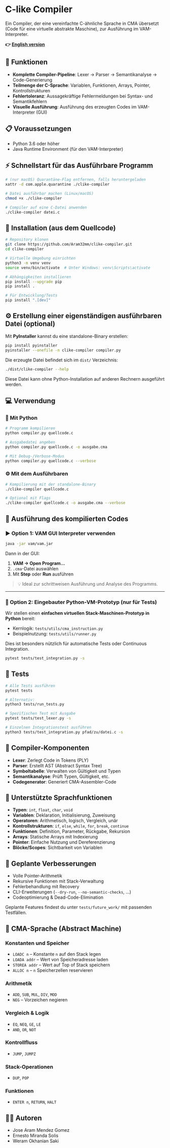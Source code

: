 # C-like Compiler

Ein Compiler, der eine vereinfachte C-ähnliche Sprache in CMA übersetzt (Code für eine virtuelle abstrakte Maschine), zur Ausführung im VAM-Interpreter.

**👉 [English version](README.md)**

## 🌟 Funktionen

- **Komplette Compiler-Pipeline**: Lexer → Parser → Semantikanalyse → Code-Generierung
- **Teilmenge der C-Sprache**: Variablen, Funktionen, Arrays, Pointer, Kontrollstrukturen
- **Fehlertoleranz**: Aussagekräftige Fehlermeldungen bei Syntax- und Semantikfehlern
- **Visuelle Ausführung**: Ausführung des erzeugten Codes im VAM-Interpreter (GUI)

## 📋 Voraussetzungen

- Python 3.6 oder höher
- Java Runtime Environment (für den VAM-Interpreter)

## ⚡ Schnellstart für das Ausführbare Programm

```bash
# (nur macOS) Quarantäne-Flag entfernen, falls heruntergeladen
xattr -d com.apple.quarantine ./clike-compiler

# Datei ausführbar machen (Linux/macOS)
chmod +x ./clike-compiler

# Compiler auf eine C-Datei anwenden
./clike-compiler datei.c
```

## 🚀 Installation (aus dem Quellcode)

```bash
# Repository klonen
git clone https://github.com/Aram32mm/clike-compiler.git
cd clike-compiler

# Virtuelle Umgebung einrichten
python3 -m venv venv
source venv/bin/activate  # Unter Windows: venv\Scripts\activate

# Abhängigkeiten installieren
pip install --upgrade pip
pip install .

# Für Entwicklung/Tests
pip install ".[dev]"
```

## ⚙️ Erstellung einer eigenständigen ausführbaren Datei (optional)

Mit **PyInstaller** kannst du eine standalone-Binary erstellen:

```bash
pip install pyinstaller
pyinstaller --onefile -n clike-compiler compiler.py
```

Die erzeugte Datei befindet sich im `dist/` Verzeichnis:

```bash
./dist/clike-compiler --help
```

Diese Datei kann ohne Python-Installation auf anderen Rechnern ausgeführt werden.

## 💻 Verwendung

### 🐍 Mit Python

```bash
# Programm kompilieren
python compiler.py quellcode.c

# Ausgabedatei angeben
python compiler.py quellcode.c -o ausgabe.cma

# Mit Debug-/Verbose-Modus
python compiler.py quellcode.c --verbose
```

### ⚙️ Mit dem Ausführbaren

```bash
# Kompilierung mit der standalone-Binary
./clike-compiler quellcode.c

# Optional mit Flags
./clike-compiler quellcode.c -o ausgabe.cma --verbose
```

## 🏃 Ausführung des kompilierten Codes

### ▶️ Option 1: VAM GUI Interpreter verwenden

```bash
java -jar vam/vam.jar
```

Dann in der GUI:

1. **VAM → Open Program...**
2. `.cma`-Datei auswählen
3. Mit **Step** oder **Run** ausführen

> 💡 Ideal zur schrittweisen Ausführung und Analyse des Programms.

---

### 🧪 Option 2: Eingebauter Python-VM-Prototyp (nur für Tests)

Wir stellen einen **einfachen virtuellen Stack-Maschinen-Prototyp in Python** bereit:

- Kernlogik: `tests/utils/cma_instruction.py`
- Beispielnutzung: `tests/utils/runner.py`

Dies ist besonders nützlich für automatische Tests oder Continuous Integration.

```bash
pytest tests/test_integration.py -s
```

## 🧪 Tests

```bash
# Alle Tests ausführen
pytest tests

# Alternativ:
python3 tests/run_tests.py

# Spezifischen Test mit Ausgabe
pytest tests/test_lexer.py -s

# Einzelnen Integrationstest ausführen
python3 tests/test_integration.py pfad/zu/datei.c -s
```

## 📙 Compiler-Komponenten

- **Lexer**: Zerlegt Code in Tokens (PLY)
- **Parser**: Erstellt AST (Abstract Syntax Tree)
- **Symboltabelle**: Verwalten von Gültigkeit und Typen
- **Semantikanalyse**: Prüft Typen, Gültigkeit, etc.
- **Codegenerator**: Generiert CMA-Assembler-Code

## 🧰 Unterstützte Sprachfunktionen

- **Typen**: `int`, `float`, `char`, `void`
- **Variablen**: Deklaration, Initialisierung, Zuweisung
- **Operatoren**: Arithmetisch, logisch, Vergleich, unär
- **Kontrollstrukturen**: `if`, `else`, `while`, `for`, `break`, `continue`
- **Funktionen**: Definition, Parameter, Rückgabe, Rekursion
- **Arrays**: Statische Arrays mit Indexierung
- **Pointer**: Einfache Nutzung und Dereferenzierung
- **Blöcke/Scopes**: Sichtbarkeit von Variablen

## 🔮 Geplante Verbesserungen

- Volle Pointer-Arithmetik
- Rekursive Funktionen mit Stack-Verwaltung
- Fehlerbehandlung mit Recovery
- CLI-Erweiterungen (`--dry-run`, `--no-semantic-checks`, ...)
- Codeoptimierung & Dead-Code-Elimination

Geplante Features findest du unter `tests/future_work/` mit passenden Testfällen.

## 📄 CMA-Sprache (Abstract Machine)

### Konstanten und Speicher
- `LOADC n` – Konstante `n` auf den Stack legen
- `LOADA addr` – Wert von Speicheradresse laden
- `STOREA addr` – Wert auf Top of Stack speichern
- `ALLOC n` – `n` Speicherzellen reservieren

### Arithmetik
- `ADD`, `SUB`, `MUL`, `DIV`, `MOD`
- `NEG` – Vorzeichen negieren

### Vergleich & Logik
- `EQ`, `NEQ`, `GE`, `LE`
- `AND`, `OR`, `NOT`

### Kontrollfluss
- `JUMP`, `JUMPZ`

### Stack-Operationen
- `DUP`, `POP`

### Funktionen
- `ENTER n`, `RETURN`, `HALT`

## 👨‍💼 Autoren

- Jose Aram Mendez Gomez
- Ernesto Miranda Solis
- Weram Okhanian Saki

